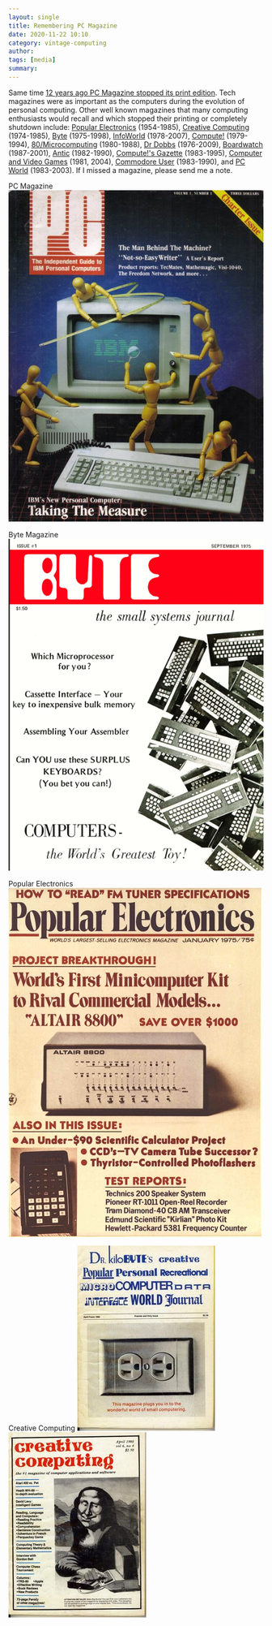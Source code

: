 ```yaml
---
layout: single
title: Remembering PC Magazine  
date: 2020-11-22 10:10
category: vintage-computing 
author: 
tags: [media]
summary: 
---
```

Same time [12 years ago PC Magazine stopped its print edition](https://www.technologizer.com/2008/11/19/pc-magazine-a-magazine-no-more/). Tech magazines were as important as the computers during the evolution of personal computing. Other well known magazines that many computing enthusiasts would recall and which stopped their printing or completely shutdown include: [Popular Electronics](https://en.wikipedia.org/wiki/Popular_Electronics) (1954-1985), [Creative Computing](https://en.wikipedia.org/wiki/Creative_Computing_(magazine)) (1974-1985), [Byte](https://en.wikipedia.org/wiki/Byte_(magazine)) (1975-1998), [InfoWorld](https://en.wikipedia.org/wiki/InfoWorld) (1978-2007), [Compute!](https://en.wikipedia.org/wiki/Compute!) (1979-1994), [80/Microcomputing](https://en.wikipedia.org/wiki/80_Micro) (1980-1988), [Dr Dobbs](https://en.wikipedia.org/wiki/Dr._Dobb%27s_Journal) (1976-2009), [Boardwatch](https://en.wikipedia.org/wiki/Boardwatch) (1987-2001), [Antic](https://en.wikipedia.org/wiki/Antic_(magazine)) (1982-1990), [Compute!'s Gazette](https://en.wikipedia.org/wiki/Compute!%27s_Gazette) (1983-1995), [Computer and Video Games](https://en.wikipedia.org/wiki/Computer_and_Video_Games) (1981, 2004), [Commodore User](https://en.wikipedia.org/wiki/Commodore_User) (1983-1990), and [PC World](https://en.wikipedia.org/wiki/PC_World) (1983-2003). If I missed a magazine, please send me a note.

PC Magazine
![PC Magazine](/assets/images/retro_computing/pcv1n1.jpg)

Byte Magazine
![Byte Magazine](/assets/images/retro_computing/byteissue1volume1.png)

Popular Electronics
![Popular Electronics](/assets/images/retro_computing/pe-1975-01-altair-cover.jpg)

Creative Computing
![Creative Computing](/assets/images/retro_computing/zCreative_computing_1980-04_flipside.jpg)
![Creative Computing](/assets/images/retro_computing/zCreative_computing_1980-04_front.jpg)